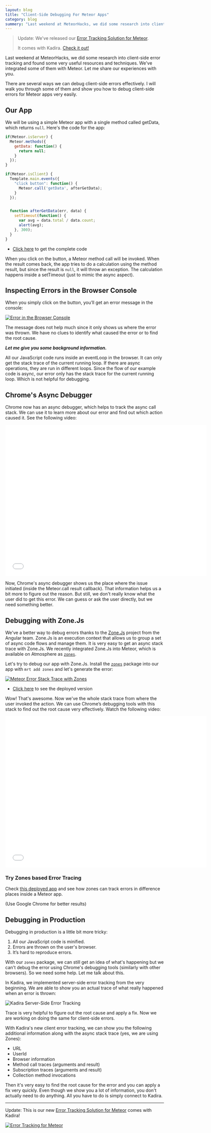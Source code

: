 ```yaml
---
layout: blog
title: "Client-Side Debugging For Meteor Apps"
category: blog
summery: "Last weekend at MeteorHacks, we did some research into client-side error tracking and found some very useful resources and techniques. Let me share our experiences with you."
---
```


> Update: We've released our [Error Tracking Solution for Meteor](https://kadira.io/blog/awesome-error-tracking-solution-for-meteor-apps-with-kadira/). 
>
> It comes with Kadira. [Check it out!](https://kadira.io/blog/awesome-error-tracking-solution-for-meteor-apps-with-kadira/)

Last weekend at MeteorHacks, we did some research into client-side error tracking and found some very useful resources and techniques. We've integrated some of them with Meteor. Let me share our experiences with you.

There are several ways we can debug client-side errors effectively. I will walk you through some of them and show you how to debug client-side errors for Meteor apps very easily.

## Our App
We will be using a simple Meteor app with a single method called getData, which returns `null`. Here's the code for the app:

~~~js
if(Meteor.isServer) {
  Meteor.methods({
    getData: function() {
      return null;
    }
  });
}

if(Meteor.isClient) {
  Template.main.events({
    "click button": function() {
      Meteor.call('getData', afterGetData);
    }
  });


  function afterGetData(err, data) {
    setTimeout(function() {
      var avg = data.total / data.count;
      alert(avg);
    }, 300);
  }
}
~~~

* [Click here](https://github.com/meteorhacks/zones-simple-example) to get the complete code

When you click on the button, a Meteor method call will be invoked. When the result comes back, the app tries to do a calculation using the method result, but since the result is `null`, it will throw an exception. The calculation happens inside a setTimeout (just to mimic the async aspect).

## Inspecting Errors in the Browser Console

When you simply click on the button, you’ll get an error message in the console:

[![Error in the Browser Console](https://i.cloudup.com/F1RerfBJiT.png)](https://i.cloudup.com/F1RerfBJiT.png)

The message does not help much since it only shows us where the error was thrown. We have no clues to identify what caused the error or to find the root cause.

_**Let me give you some background information.**_

All our JavaScript code runs inside an eventLoop in the browser. It can only get the stack trace of the current running loop. If there are async operations, they are run in different loops. Since the flow of our example code is async, our error only has the stack trace for the current running loop. Which is not helpful for debugging.

## Chrome's Async Debugger

Chrome now has an async debugger, which helps to track the async call stack. We can use it to learn more about our error and find out which action caused it. See the following video:

<iframe width="640" height="480" src="//www.youtube.com/embed/xSXAmluDuJY" frameborder="0" allowfullscreen="1">
</iframe>

Now, Chrome's async debugger shows us the place where the issue initiated (inside the Meteor.call result callback). That information helps us a bit more to figure out the reason. But still, we don't really know what the user did to get this error. We can guess or ask the user directly, but we need something better.

## Debugging with Zone.Js

We've a better way to debug errors thanks to the [Zone.Js](https://github.com/angular/zone.js) project from the Angular team. Zone.Js is an execution context that allows us to group a set of async code flows and manage them. It is very easy to get an async stack trace with Zone.Js. We recently integrated Zone.Js into Meteor, which is available on Atmosphere as [`zones`](https://atmospherejs.com/package/zones).

Let's try to debug our app with Zone.Js. Install the [`zones`](https://atmospherejs.com/package/zones) package into our app with `mrt add zones` and let's generate the error:

[![Meteor Error Stack Trace with Zones](https://i.cloudup.com/3sZMoRt2GX.png)](https://i.cloudup.com/aAwUHcJedQ.png)

* [Click here](http://simple-example-zones.meteor.com/) to see the deployed version

Wow! That's awesome. Now we've the whole stack trace from where the user invoked the action. We can use Chrome’s debugging tools with this stack to find out the root cause very effectively. Watch the following video:

<iframe width="640" height="480" src="//www.youtube.com/embed/CtkN9QXyUmQ" frameborder="0" allowfullscreen="1">
</iframe>

### Try Zones based Error Tracing

Check [this deployed app](http://zones-example.meteor.com/) and see how zones can track errors in difference places inside a Meteor app.

(Use Google Chrome for better results)

## Debugging in Production

Debugging in production is a little bit more tricky:

1. All our JavaScript code is minified.
2. Errors are thrown on the user's browser.
3. It’s hard to reproduce errors.

With our `zones` package, we can still get an idea of what's happening but we can't debug the error using Chrome's debugging tools (similarly with other browsers). So we need some help. Let me talk about this.

In Kadira, we implemented server-side error tracking from the very beginning. We are able to show you an actual trace of what really happened when an error is thrown:

![Kadira Server-Side Error Tracking](https://i.cloudup.com/vDDQlx00_j.png)

Trace is very helpful to figure out the root cause and apply a fix. Now we are working on doing the same for client-side errors.

With Kadira's new client error tracking, we can show you the following additional information along with the async stack trace (yes, we are using Zones):

* URL
* UserId
* Browser information
* Method call traces (arguments and result)
* Subscription traces (arguments and result)
* Collection method invocations

Then it's very easy to find the root cause for the error and you can apply a fix very quickly. Even though we show you a lot of information, you don't actually need to do anything. All you have to do is simply connect to Kadira.

---

Update: This is our new [Error Tracking Solution for Meteor](https://kadira.io/blog/awesome-error-tracking-solution-for-meteor-apps-with-kadira/) comes with Kadira!

[![Error Tracking for Meteor](https://cldup.com/iS7yufivIz.png)](https://kadira.io/blog/awesome-error-tracking-solution-for-meteor-apps-with-kadira/)
